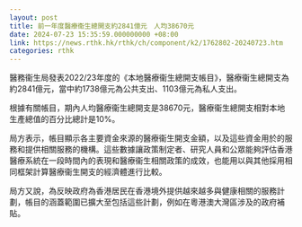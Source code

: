 ```yaml
---
layout: post
title: 前一年度醫療衞生總開支約2841億元　人均38670元
date: 2024-07-23 15:35:59.000000000 +08:00
link: https://news.rthk.hk/rthk/ch/component/k2/1762802-20240723.htm
categories: rthk
---
```


醫務衞生局發表2022/23年度的《本地醫療衞生總開支帳目》，醫療衞生總開支為約2841億元，當中約1738億元為公共支出、1103億元為私人支出。

根據有關帳目，期內人均醫療衞生總開支是38670元，醫療衞生總開支相對本地生產總值的百分比總計是10%。

局方表示，帳目顯示各主要資金來源的醫療衞生開支金額，以及這些資金用於的服務和提供相關服務的機構。這些數據讓政策制定者、研究人員和公眾能夠評估香港醫療系統在一段時間內的表現和醫療衞生相關政策的成效，也能用以與其他採用相同框架計算醫療衞生開支的經濟體進行比較。

局方又說，為反映政府為香港居民在香港境外提供越來越多與健康相關的服務計劃，帳目的涵蓋範圍已擴大至包括這些計劃，例如在粵港澳大灣區涉及的政府補貼。
